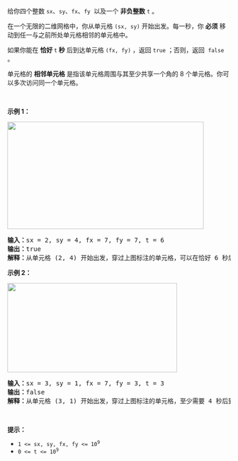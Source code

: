 <p>给你四个整数 <code>sx</code>、<code>sy</code>、<code>fx</code>、<code>fy</code>&nbsp; 以及一个 <strong>非负整数</strong> <code>t</code> 。</p>

<p>在一个无限的二维网格中，你从单元格 <code>(sx, sy)</code> 开始出发。每一秒，你 <strong>必须</strong> 移动到任一与之前所处单元格相邻的单元格中。</p>

<p>如果你能在 <strong>恰好 </strong><code>t</code><strong> 秒</strong> 后到达单元格<em> </em><code>(fx, fy)</code> ，返回 <code>true</code> ；否则，返回&nbsp; <code>false</code> 。</p>

<p>单元格的 <strong>相邻单元格</strong> 是指该单元格周围与其至少共享一个角的 8 个单元格。你可以多次访问同一个单元格。</p>

<p>&nbsp;</p>

<p><strong class="example">示例 1：</strong></p>
<img alt="" src="https://assets.leetcode.com/uploads/2023/08/05/example2.svg" style="width: 443px; height: 243px;" />
<pre>
<strong>输入：</strong>sx = 2, sy = 4, fx = 7, fy = 7, t = 6
<strong>输出：</strong>true
<strong>解释：</strong>从单元格 (2, 4) 开始出发，穿过上图标注的单元格，可以在恰好 6 秒后到达单元格 (7, 7) 。 
</pre>

<p><strong class="example">示例 2：</strong></p>
<img alt="" src="https://assets.leetcode.com/uploads/2023/08/05/example1.svg" style="width: 383px; height: 202px;" />
<pre>
<strong>输入：</strong>sx = 3, sy = 1, fx = 7, fy = 3, t = 3
<strong>输出：</strong>false
<strong>解释：</strong>从单元格 (3, 1) 开始出发，穿过上图标注的单元格，至少需要 4 秒后到达单元格 (7, 3) 。 因此，无法在 3 秒后到达单元格 (7, 3) 。
</pre>

<p>&nbsp;</p>

<p><strong>提示：</strong></p>

<ul>
	<li><code>1 &lt;= sx, sy, fx, fy &lt;= 10<sup>9</sup></code></li>
	<li><code>0 &lt;= t &lt;= 10<sup>9</sup></code></li>
</ul>
